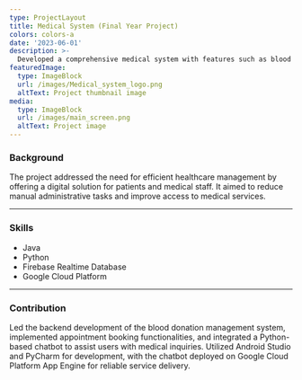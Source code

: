 ```yaml
---
type: ProjectLayout
title: Medical System (Final Year Project)
colors: colors-a
date: '2023-06-01'
description: >-
  Developed a comprehensive medical system with features such as blood donation management (back-end), appointment booking for doctor visits, body check scheduling, blood donation, medicine pickup and delivery, and a medical chatbot. 
featuredImage:
  type: ImageBlock
  url: /images/Medical_system_logo.png
  altText: Project thumbnail image
media:
  type: ImageBlock
  url: /images/main_screen.png
  altText: Project image
---
```


### Background
The project addressed the need for efficient healthcare management by offering a digital solution for patients and medical staff. It aimed to reduce manual administrative tasks and improve access to medical services.

---

### Skills
- Java
- Python
- Firebase Realtime Database
- Google Cloud Platform

---

### Contribution
Led the backend development of the blood donation management system, implemented appointment booking functionalities, and integrated a Python-based chatbot to assist users with medical inquiries. Utilized Android Studio and PyCharm for development, with the chatbot deployed on Google Cloud Platform App Engine for reliable service delivery.
